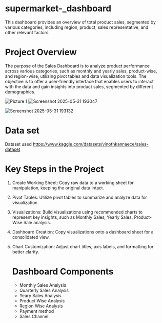 # supermarket-_dashboard
This dashboard provides an overview of total product sales, segmented by various categories, including region, product, sales representative, and other relevant factors.

# Project Overview
The purpose of the Sales Dashboard is to analyze product performance across various categories, such as monthly and yearly sales, product-wise, and region-wise, utilizing pivot tables and data visualization tools. The objective is to offer a user-friendly interface that enables users to interact with the data and gain insights into product sales, segmented by different demographics.

![Picture 1](https://github.com/user-attachments/assets/3ae7fc8f-4dde-4538-abdf-a2da3f12c9c5)
![Screenshot 2025-05-31 193047](https://github.com/user-attachments/assets/3feb77c5-e85f-46cf-a09e-22dacea3eb5c)

![Screenshot 2025-05-31 193132](https://github.com/user-attachments/assets/b2398d17-7845-40f9-bf8a-96d768e96d47)

# Data set
Dataset used  https://www.kaggle.com/datasets/vinothkannaece/sales-dataset

# Key Steps in the Project
1. Create Working Sheet: Copy raw data to a working sheet for manipulation, keeping the original data intact.
2. Pivot Tables: Utilize pivot tables to summarize and analyze data for visualization.
3. Visualizations: Build visualizations using recommended charts to represent key insights, such as Monthly Sales, Yearly Sales, Product-Wise Sale analysis.
4. Dashboard Creation: Copy visualizations onto a dashboard sheet for a consolidated view.
5. Chart Customization: Adjust chart titles, axis labels, and formatting for better clarity.

   # Dashboard Components
   
   * Monthly Sales Analysis
   * Quarterly Sales Analysis
   * Yeary Sales Analysis
   * Product Wise Analysis
   * Region Wise Analysis
   * Payment method
   * Sales Channel
